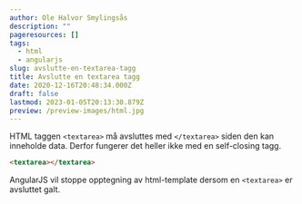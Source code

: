 ```yaml
---
author: Ole Halvor Smylingsås
description: ""
pageresources: []
tags:
  - html
  - angularjs
slug: avslutte-en-textarea-tagg
title: Avslutte en textarea tagg
date: 2020-12-16T20:48:34.000Z
draft: false
lastmod: 2023-01-05T20:13:30.879Z
preview: /preview-images/html.jpg
---
```


<!--more-->

HTML taggen ``` <textarea> ``` må avsluttes med ``` </textarea> ``` siden den kan inneholde data. Derfor fungerer det heller ikke med en self-closing tagg. 

```html
<textarea></textarea>

```

AngularJS vil stoppe opptegning av html-template dersom en ``` <textarea> ``` er avsluttet galt.
